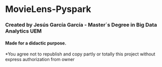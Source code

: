 # MovieLens-Pyspark
### Created by Jesús García García - Master´s Degree in Big Data Analytics UEM
#### Made for a didactic purpose. 

*You agree not to republish and copy partly or totally this project without express authorization from owner
